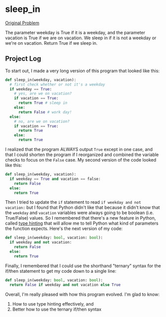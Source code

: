 # sleep_in

[Original Problem](https://codingbat.com/prob/p173401)

The parameter weekday is True if it is a weekday, and the parameter vacation is True if we are on vacation. We sleep in if it is not a weekday or we're on vacation. Return True if we sleep in.

## Project Log

To start out, I made a very long version of this program that looked like this:

```python
def sleep_in(weekday, vacation):
  # first check whether or not it's a weekday
  if weekday == True:
    # yes, are we on vacation?
    if vacation == True:
      return True # sleep in
    else:
      return False # work day!
  else:
    # no, are we on vacation?
    if vacation == True:
      return True
    else:
      return True
```

I realized that the program ALWAYS output `True` except in one case, and that I could shorten the program if I reorganized and combined the variable checks to focus on the `False` case. My second version of the code looked like this:

```python
def sleep_in(weekday, vacation):
  if weekday == True and vacation == false:
    return False
  else:
    return True
```

Then I tried to update the `if` statement to read `if weekday and not vacation:` but I found that Python didn't like that because it didn't know that the `weekday` and `vacation` variables were always going to be boolean (i.e. True/False) values. So I remembered that there's a new feature in Python, called [type hinting](https://docs.python.org/3/library/typing.html) that will allow me to tell Python what kind of parameters the function expects. Here's the next version of my code:

```python
def sleep_in(weekday: bool, vacation: bool):
  if weekday and not vacation:
    return False
  else:
    return True
```

Finally, I remembered that I could use the shorthand "ternary" syntax for the if/then statement to get my code down to a single line:

```python
def sleep_in(weekday: bool, vacation: bool):
  return False if weekday and not vacation else True
```

Overall, I'm really pleased with how this program evolved. I'm glad to know:

1. How to use type hinting effectively, and
2. Better how to use the ternary if/then syntax
